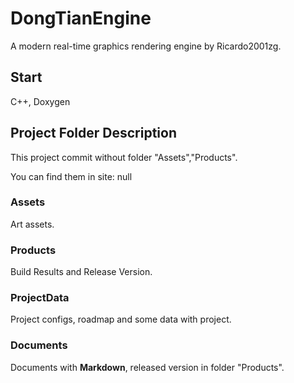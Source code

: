 # DongTianEngine

A modern real-time graphics rendering engine by Ricardo2001zg.

## Start

C++, Doxygen

## Project Folder Description

This project commit without folder "Assets","Products".

You can find them in site: null

### Assets

Art assets.

### Products

Build Results and Release Version.

### ProjectData

Project configs, roadmap and some data with project.

### Documents

Documents with **Markdown**, released version in folder "Products".